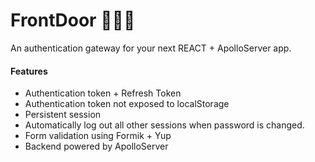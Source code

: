 # FrontDoor 🧑🏽‍💻

An authentication gateway for your next REACT + ApolloServer app.
#### Features
 - Authentication token + Refresh Token
 - Authentication token not exposed to localStorage
 - Persistent session
 - Automatically log out all other sessions when password is changed.
 - Form validation using Formik + Yup
 - Backend powered by ApolloServer
